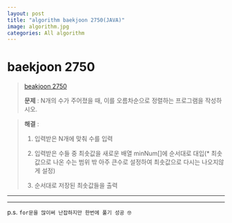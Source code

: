 ```yaml
---  
layout: post  
title: "algorithm baekjoon 2750(JAVA)"  
image: algorithm.jpg  
categories: All algorithm  
---  
```


# baekjoon 2750  

> [beakjoon 2750](https://www.acmicpc.net/problem/2750)  
>   
> **문제** : N개의 수가 주어졌을 때, 이를 오름차순으로 정렬하는 프로그램을 작성하시오.  

> **해결** :  
> 1. 입력받은 N개에 맞춰 수를 입력  
> 
> 2. 입력받은 수들 중 최솟값을 새로운 배열 minNum[]에 순서대로 대입(* 최솟값으로 나온 수는 범위 밖 아주 큰수로 설정하여 최솟값으로 다시는 나오지않게 설정)  
> 
> 3. 순서대로 저장된 최솟값들을 출력  

---  

<script src="https://gist.github.com/nnlog/caec83dab717a137558d342934db7144.js"></script>  

---   

p.s. `for문을 많이써 난잡하지만 한번에 풀기 성공 🤓`